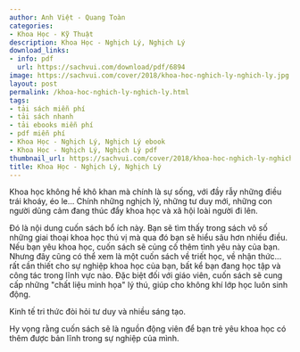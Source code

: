 ```yaml
---
author: Anh Việt - Quang Toàn
categories:
- Khoa Học - Kỹ Thuật
description: Khoa Học - Nghịch Lý, Nghịch Lý
download_links:
- info: pdf
  url: https://sachvui.com/download/pdf/6894
image: https://sachvui.com/cover/2018/khoa-hoc-nghich-ly-nghich-ly.jpg
layout: post
permalink: /khoa-hoc-nghich-ly-nghich-ly.html
tags:
- tải sách miễn phí
- tải sách nhanh
- tải ebooks miễn phí
- pdf miễn phí
- Khoa Học - Nghịch Lý, Nghịch Lý ebook
- Khoa Học - Nghịch Lý, Nghịch Lý pdf
thumbnail_url: https://sachvui.com/cover/2018/khoa-hoc-nghich-ly-nghich-ly.jpg
title: Khoa Học - Nghịch Lý, Nghịch Lý
---
```


 <div class="item-desc text-justify"> <p>Khoa học không hề khô khan mà chính là sự sống, với đầy rẫy những điều trái khoáy, éo le... Chính những nghịch lý, những tư duy mới, những con người dũng cảm đang thúc đẩy khoa học và xã hội loài người đi lên.</p><p>Đó là nội dung cuốn sách bổ ích này. Bạn sẽ tìm thấy trong sách vô số những giai thoại khoa học thú vị mà qua đó bạn sẽ hiểu sâu hơn nhiều điều. Nếu bạn yêu khoa học, cuốn sách sẽ củng cố thêm tình yêu này của bạn. Nhưng đây cũng có thể xem là một cuốn sách về triết học, về nhận thức... rất cần thiết cho sự nghiệp khoa học của bạn, bất kể bạn đang học tập và công tác trong lĩnh vực nào. Đặc biệt đối với giáo viên, cuốn sách sẽ cung cấp những "chất liệu minh họa" lý thú, giúp cho không khí lớp học luôn sinh động.</p><p>Kinh tế tri thức đòi hỏi tư duy và nhiều sáng tạo.</p><p>Hy vọng rằng cuốn sách sẽ là nguồn động viên để bạn trẻ yêu khoa học có thêm được bản lĩnh trong sự nghiệp của mình.</p> </div>